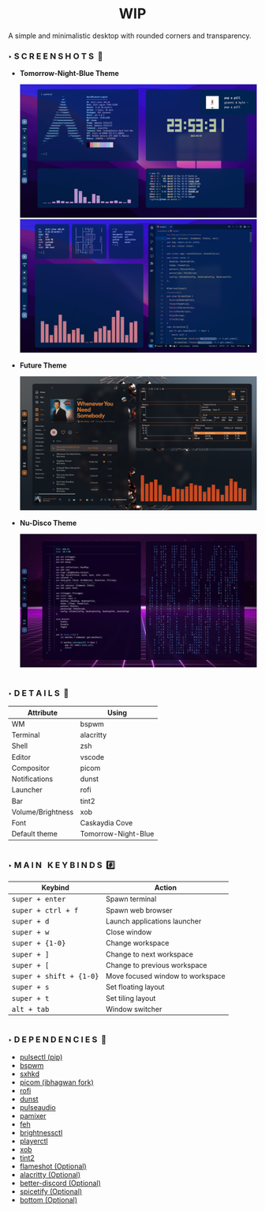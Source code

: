 <center> <h1><strong>WIP</strong></h1> </center>

A simple and minimalistic desktop with rounded corners and transparency.

### **‣ S C R E E N S H O T S &nbsp;📸**

* **Tomorrow-Night-Blue Theme**

	![Tomorrow-Night-Blue](screenshots/tomorrow1.png)
	![](screenshots/tomorrow2.png)

* **Future Theme**

	![Future](screenshots/future.png)

* **Nu-Disco Theme**

	![Nu-Disco](screenshots/nu-disco.png)

#

### **‣ D E T A I L S &nbsp;📝**

| Attribute                | Using                  |
| -------------------------| -----------------------|
| WM                       | bspwm                  |
| Terminal                 | alacritty              |
| Shell                    | zsh                    |
| Editor                   | vscode                 |
| Compositor               | picom                  |
| Notifications            | dunst                  |
| Launcher                 | rofi                   |
| Bar                      | tint2                  |
| Volume/Brightness        | xob                    |
| Font                     | Caskaydia Cove         |
| Default theme            | Tomorrow-Night-Blue    |

#

### **‣ M A I N &nbsp; K E Y B I N D S &nbsp;#️⃣**

| Keybind                                 | Action                                                    |
|-----------------------------------------|-----------------------------------------------------------|
| <kbd>super + enter</kbd>                | Spawn terminal                                            |
| <kbd>super + ctrl + f</kbd>             | Spawn web browser                                         |
| <kbd>super + d</kbd>                    | Launch applications launcher                              |
| <kbd>super + w</kbd>                    | Close window                                              |
| <kbd>super + {1-0}</kbd>                | Change workspace                                          |
| <kbd>super + ]</kbd>                    | Change to next workspace                                  |
| <kbd>super + [</kbd>                    | Change to previous workspace                              |
| <kbd>super + shift + {1-0}</kbd>        | Move focused window to workspace                          |
| <kbd>super + s</kbd>                    | Set floating layout                                       |
| <kbd>super + t</kbd>                    | Set tiling layout                                         |
| <kbd>alt + tab</kbd>                    | Window switcher                                           |

#

### **‣ D E P E N D E N C I E S &nbsp;🔗**
* [pulsectl (pip)](https://pypi.org/project/pulsectl/)            
* [bspwm](https://github.com/baskerville/bspwm)                     
* [sxhkd](https://github.com/baskerville/sxhkd)                     
* [picom (ibhagwan fork)](https://github.com/ibhagwan/picom)                     
* [rofi](https://github.com/davatorium/rofi)                     
* [dunst](https://github.com/dunst-project/dunst)                     
* [pulseaudio](https://wiki.archlinux.org/title/PulseAudio)                
* [pamixer](https://github.com/cdemoulins/pamixer)                   
* [feh](https://github.com/derf/feh)                       
* [brightnessctl](https://github.com/Hummer12007/brightnessctl)             
* [playerctl](https://github.com/altdesktop/playerctl)                 
* [xob](https://github.com/florentc/xob)                       
* [tint2](https://gitlab.com/o9000/tint2)                     
* [flameshot (Optional)](https://github.com/flameshot-org/flameshot)      
* [alacritty (Optional)](https://github.com/alacritty/alacritty)      
* [better-discord (Optional)](https://betterdiscord.app/)
* [spicetify (Optional)](https://spicetify.app/)      
* [bottom (Optional)](https://github.com/ClementTsang/bottom)         
